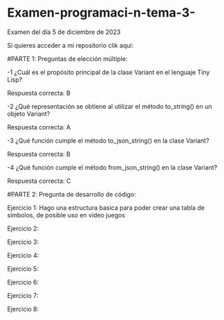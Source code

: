# Examen-programaci-n-tema-3-
Examen del día 5 de diciembre de 2023

Si quieres acceder a mi repositorio clik aqui: 

#PARTE 1: Preguntas de elección múltiple:

-1 ¿Cuál es el propósito principal de la clase Variant en el lenguaje Tiny Lisp?

Respuesta correcta: B

-2 ¿Qué representación se obtiene al utilizar el método to_string() en un objeto Variant?

Respuesta correcta: A

-3 ¿Qué función cumple el método to_json_string() en la clase Variant?

Respuesta correcta: B

-4 ¿Qué función cumple el método from_json_string() en la clase Variant?

Respuesta correcta: C

#PARTE 2: Pregunta de desarrollo de código:

Ejercicio 1: Hago una estructura basica para poder crear una tabla de simbolos, de posible uso en video juegos 

Ejercicio 2:

Ejercicio 3:

Ejercicio 4:

Ejercicio 5:

Ejercicio 6:

Ejercicio 7:

Ejercicio 8:



